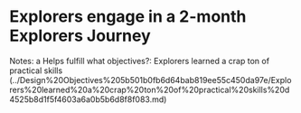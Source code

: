 # Explorers engage in a 2-month Explorers Journey

Notes: a
Helps fulfill what objectives?: Explorers learned a crap ton of practical skills (../Design%20Objectives%205b501b0fb6d64bab819ee55c450da97e/Explorers%20learned%20a%20crap%20ton%20of%20practical%20skills%20d4525b8d1f5f4603a6a0b5b6d8f8f083.md)